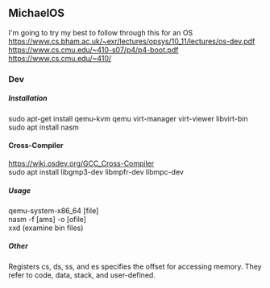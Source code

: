 ## MichaelOS
I'm going to try my best to follow through this for an OS <br/>
https://www.cs.bham.ac.uk/~exr/lectures/opsys/10_11/lectures/os-dev.pdf <br/>
https://www.cs.cmu.edu/~410-s07/p4/p4-boot.pdf <br/>
https://www.cs.cmu.edu/~410/

### Dev
##### Installation
sudo apt-get install qemu-kvm qemu virt-manager virt-viewer libvirt-bin <br/>
sudo apt install nasm

#### Cross-Compiler
https://wiki.osdev.org/GCC_Cross-Compiler <br/>
sudo apt install libgmp3-dev libmpfr-dev libmpc-dev <br/>


##### Usage
qemu-system-x86\_64 [file] <br/>
nasm -f [ams] -o [ofile] <br/>
xxd (examine bin files) <br/>

##### Other
Registers cs, ds, ss, and es specifies the offset for accessing memory. They refer to 
code, data, stack, and user-defined. 

